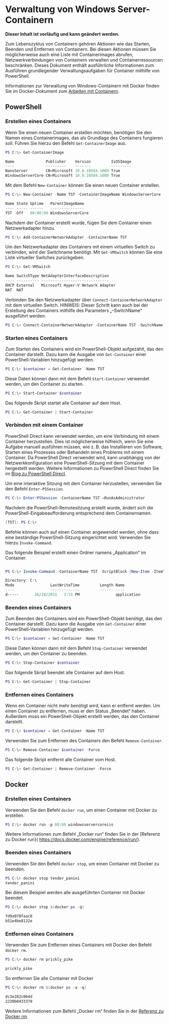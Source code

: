 # Verwaltung von Windows Server-Containern

**Dieser Inhalt ist vorläufig und kann geändert werden.**

Zum Lebenszyklus von Containern gehören Aktionen wie das Starten, Beenden und Entfernen von Containern. Bei diesen Aktionen müssen Sie möglicherweise auch eine Liste mit Containerimages abrufen, Netzwerkverbindungen von Containern verwalten und Containerressourcen beschränken. Dieses Dokument enthält ausführliche Informationen zum Ausführen grundlegender Verwaltungsaufgaben für Container mithilfe von PowerShell.

Informationen zur Verwaltung von Windows-Containern mit Docker finden Sie im Docker-Dokument zum [Arbeiten mit Containern](https://docs.docker.com/userguide/usingdocker/).

## PowerShell

### Erstellen eines Containers

Wenn Sie einen neuen Container erstellen möchten, benötigen Sie den Namen eines Containerimages, das als Grundlage des Containers fungieren soll. Führen Sie hierzu den Befehl `Get-ContainerImage` aus.

```powershell
PS C:\> Get-ContainerImage

Name              Publisher    Version         IsOSImage
----              ---------    -------         ---------
NanoServer        CN=Microsoft 10.0.10584.1000 True
WindowsServerCore CN=Microsoft 10.0.10584.1000 True
```

Mit dem Befehl `New-Container` können Sie einen neuen Container erstellen.

```powershell
PS C:\> New-Container -Name TST -ContainerImageName WindowsServerCore

Name State Uptime   ParentImageName
---- ----- ------   ---------------
TST  Off   00:00:00 WindowsServerCore
```

Nachdem der Container erstellt wurde, fügen Sie dem Container einen Netzwerkadapter hinzu.

```powershell
PS C:\> Add-ContainerNetworkAdapter -ContainerName TST
```

Um den Netzwerkadapter des Containers mit einem virtuellen Switch zu verbinden, wird der Switchname benötigt. Mit `Get-VMSwitch` können Sie eine Liste virtueller Switches zurückgeben.

```powershell
PS C:\> Get-VMSwitch

Name SwitchType NetAdapterInterfaceDescription
---- ---------- ------------------------------
DHCP External   Microsoft Hyper-V Network Adapter
NAT  NAT
```

Verbinden Sie den Netzwerkadapter über `Connect-ContainerNetworkAdapter` mit dem virtuellen Switch. HINWEIS: Dieser Schritt kann auch bei der Erstellung des Containers mithilfe des Parameters „–SwitchName“ ausgeführt werden.

```powershell
PS C:\> Connect-ContainerNetworkAdapter -ContainerName TST -SwitchName NAT
```

### Starten eines Containers

Zum Starten des Containers wird ein PowerShell-Objekt aufgezählt, das den Container darstellt. Dazu kann die Ausgabe von `Get-Container` einer PowerShell-Variablen hinzugefügt werden.

```powershell
PS C:\> $container = Get-Container -Name TST
```

Diese Daten können dann mit dem Befehl `Start-Container` verwendet werden, um den Container zu starten.

```powershell
PS C:\> Start-Container $container
```

Das folgende Skript startet alle Container auf dem Host.

```powershell
PS C:\> Get-Container | Start-Container
```

### Verbinden mit einem Container

PowerShell Direct kann verwendet werden, um eine Verbindung mit einem Container herzustellen. Dies ist möglicherweise hilfreich, wenn Sie eine Aufgabe manuell ausführen müssen, wie z. B. das Installieren von Software, Starten eines Prozesses oder Behandeln eines Problems mit einem Container. Da PowerShell Direct verwendet wird, kann unabhängig von der Netzwerkkonfiguration eine PowerShell-Sitzung mit dem Container hergestellt werden. Weitere Informationen zu PowerShell Direct finden Sie im [Blog zu PowerShell Direct](http://blogs.technet.com/b/virtualization/archive/2015/05/14/powershell-direct-running-powershell-inside-a-virtual-machine-from-the-hyper-v-host.aspx).

Um eine interaktive Sitzung mit dem Container herzustellen, verwenden Sie den Befehl `Enter-PSSession`.

 ```powershell
PS C:\> Enter-PSSession -ContainerName TST –RunAsAdministrator
 ```

Nachdem die PowerShell-Remotesitzung erstellt wurde, ändert sich die PowerShell-Eingabeaufforderung entsprechend dem Containernamen.

```powershell
[TST]: PS C:\>
```

Befehle können auch auf einen Container angewendet werden, ohne dass eine beständige PowerShell-Sitzung eingerichtet wird. Verwenden Sie hierzu `Invoke-Command`.

Das folgende Beispiel erstellt einen Ordner namens „Application“ im Container.

```powershell

PS C:\> Invoke-Command -ContainerName TST -ScriptBlock {New-Item -ItemType Directory -Path c:\application }

Directory: C:\
Mode                LastWriteTime         Length Name                                                 PSComputerName
----                -------------         ------ ----                                                 --------------
d-----       10/28/2015   3:31 PM                application                                          TST
```

### Beenden eines Containers

Zum Beenden des Containers wird ein PowerShell-Objekt benötigt, das den Container darstellt. Dazu kann die Ausgabe von `Get-Container` einer PowerShell-Variablen hinzugefügt werden.

```powershell
PS C:\> $container = Get-Container -Name TST
```

Diese Daten können dann mit dem Befehl `Stop-Container` verwendet werden, um den Container zu beenden.

```powershell
PS C:\> Stop-Container $container
```

Das folgende Skript beendet alle Container auf dem Host.

```powershell
PS C:\> Get-Container | Stop-Container
```

### Entfernen eines Containers

Wenn ein Container nicht mehr benötigt wird, kann er entfernt werden. Um einen Container zu entfernen, muss er den Status „Beendet“ haben. Außerdem muss ein PowerShell-Objekt erstellt werden, das den Container darstellt.

```powershell
PS C:\> $container = Get-Container -Name TST
```

Verwenden Sie zum Entfernen des Containers den Befehl `Remove-Container`.

```powershell
PS C:\> Remove-Container $container -Force
```

Das folgende Skript entfernt alle Container vom Host.

```powershell
PS C:\> Get-Container | Remove-Container -Force
```

## Docker

### Erstellen eines Containers

Verwenden Sie den Befehl `docker run`, um einen Container mit Docker zu erstellen.

```powershell
PS C:\> docker run -p 80:80 windowsservercoreiis
```

Weitere Informationen zum Befehl „Docker run“ finden Sie in der [Referenz zu Docker run}( https://docs.docker.com/engine/reference/run/).

### Beenden eines Containers

Verwenden Sie den Befehl `docker stop`, um einen Container mit Docker zu beenden.

```powershell
PS C:\> docker stop tender_panini
tender_panini
```

Bei diesem Beispiel werden alle ausgeführten Container mit Docker beendet.

```powershell
PS C:\> docker stop $(docker ps -q)

fd9a978faac8
b51e4be8132e
```

### Entfernen eines Containers

Verwenden Sie zum Entfernen eines Containers mit Docker den Befehl `docker rm`.

```powershell
PS C:\> docker rm prickly_pike

prickly_pike
```

So entfernen Sie alle Container mit Docker

```powershell
PS C:\> docker rm $(docker ps -a -q)

dc3e282c064d
2230b0433370
```

Weitere Informationen zum Befehl „Docker rm“ finden Sie in der [Referenz zu Docker rm](https://docs.docker.com/engine/reference/commandline/rm/).




<!--HONumber=Feb16_HO1-->
